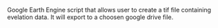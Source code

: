 Google Earth Engine script that allows user to create a tif file containing evelation data.
It will export to a choosen google drive file. 

